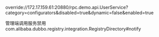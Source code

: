 


override://172.17.159.61:20880/rpc.demo.api.UserService?category=configurators&disabled=true&dynamic=false&enabled=true

管理端调用服务禁用
com.alibaba.dubbo.registry.integration.RegistryDirectory#notify